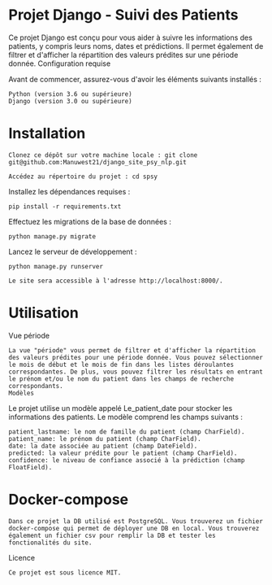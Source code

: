 # Projet Django - Suivi des Patients

Ce projet Django est conçu pour vous aider à suivre les informations des patients, y compris leurs noms, dates et prédictions. Il permet également de filtrer et d'afficher la répartition des valeurs prédites sur une période donnée.
Configuration requise

Avant de commencer, assurez-vous d'avoir les éléments suivants installés :

    Python (version 3.6 ou supérieure)
    Django (version 3.0 ou supérieure)

# Installation

    Clonez ce dépôt sur votre machine locale : git clone git@github.com:Manuwest21/django_site_psy_nlp.git

    Accédez au répertoire du projet : cd spsy

Installez les dépendances requises :

    pip install -r requirements.txt

Effectuez les migrations de la base de données :

    python manage.py migrate

Lancez le serveur de développement :

    python manage.py runserver

    Le site sera accessible à l'adresse http://localhost:8000/.

# Utilisation

Vue période

    La vue "période" vous permet de filtrer et d'afficher la répartition des valeurs prédites pour une période donnée. Vous pouvez sélectionner le mois de début et le mois de fin dans les listes déroulantes correspondantes. De plus, vous pouvez filtrer les résultats en entrant le prénom et/ou le nom du patient dans les champs de recherche correspondants.
    Modèles

Le projet utilise un modèle appelé Le_patient_date pour stocker les informations des patients. Le modèle comprend les champs suivants :

    patient_lastname: le nom de famille du patient (champ CharField).
    patient_name: le prénom du patient (champ CharField).
    date: la date associée au patient (champ DateField).
    predicted: la valeur prédite pour le patient (champ CharField).
    confidence: le niveau de confiance associé à la prédiction (champ FloatField).

# Docker-compose

    Dans ce projet la DB utilisé est PostgreSQL. Vous trouverez un fichier docker-compose qui permet de déployer une DB en local. Vous trouverez également un fichier csv pour remplir la DB et tester les fonctionalités du site.

Licence

    Ce projet est sous licence MIT.